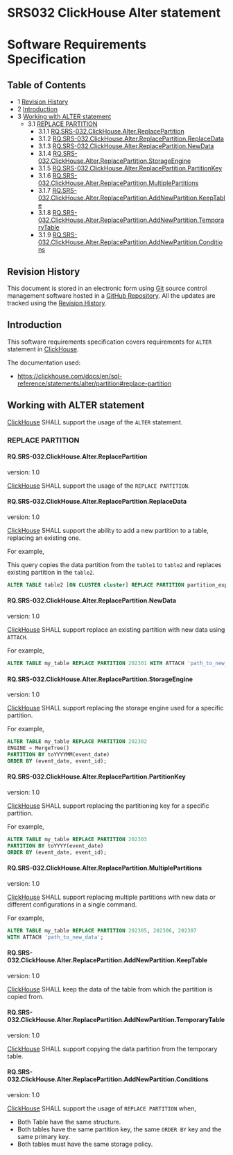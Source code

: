 # SRS032 ClickHouse Alter statement
# Software Requirements Specification

## Table of Contents

* 1 [Revision History](#revision-history)
* 2 [Introduction](#introduction)
* 3 [Working with ALTER statement](#working-with-alter-statement)
  * 3.1 [REPLACE PARTITION](#replace-partition)
    * 3.1.1 [RQ.SRS-032.ClickHouse.Alter.ReplacePartition](#rqsrs-032clickhousealterreplacepartition)
    * 3.1.2 [RQ.SRS-032.ClickHouse.Alter.ReplacePartition.ReplaceData](#rqsrs-032clickhousealterreplacepartitionreplacedata)
    * 3.1.3 [RQ.SRS-032.ClickHouse.Alter.ReplacePartition.NewData](#rqsrs-032clickhousealterreplacepartitionnewdata)
    * 3.1.4 [RQ.SRS-032.ClickHouse.Alter.ReplacePartition.StorageEngine](#rqsrs-032clickhousealterreplacepartitionstorageengine)
    * 3.1.5 [RQ.SRS-032.ClickHouse.Alter.ReplacePartition.PartitionKey](#rqsrs-032clickhousealterreplacepartitionpartitionkey)
    * 3.1.6 [RQ.SRS-032.ClickHouse.Alter.ReplacePartition.MultiplePartitions](#rqsrs-032clickhousealterreplacepartitionmultiplepartitions)
    * 3.1.7 [RQ.SRS-032.ClickHouse.Alter.ReplacePartition.AddNewPartition.KeepTable](#rqsrs-032clickhousealterreplacepartitionaddnewpartitionkeeptable)
    * 3.1.8 [RQ.SRS-032.ClickHouse.Alter.ReplacePartition.AddNewPartition.TemporaryTable](#rqsrs-032clickhousealterreplacepartitionaddnewpartitiontemporarytable)
    * 3.1.9 [RQ.SRS-032.ClickHouse.Alter.ReplacePartition.AddNewPartition.Conditions](#rqsrs-032clickhousealterreplacepartitionaddnewpartitionconditions)


## Revision History

This document is stored in an electronic form using [Git] source control management software
hosted in a [GitHub Repository].
All the updates are tracked using the [Revision History].

## Introduction

This software requirements specification covers requirements for `ALTER` statement in [ClickHouse].

The documentation used:
- https://clickhouse.com/docs/en/sql-reference/statements/alter/partition#replace-partition

## Working with ALTER statement

[ClickHouse] SHALL support the usage of the `ALTER` statement.

### REPLACE PARTITION

#### RQ.SRS-032.ClickHouse.Alter.ReplacePartition
version: 1.0

[ClickHouse] SHALL support the usage of the `REPLACE PARTITION`.

#### RQ.SRS-032.ClickHouse.Alter.ReplacePartition.ReplaceData
version: 1.0

[ClickHouse] SHALL support the ability to add a new partition to a table, replacing an existing one.

For example,

This query copies the data partition from the `table1` to `table2` and replaces existing partition in the `table2`.

```sql
ALTER TABLE table2 [ON CLUSTER cluster] REPLACE PARTITION partition_expr FROM table1
```

#### RQ.SRS-032.ClickHouse.Alter.ReplacePartition.NewData
version: 1.0

[ClickHouse] SHALL support replace an existing partition with new data using `ATTACH`.

For example,
```sql
ALTER TABLE my_table REPLACE PARTITION 202301 WITH ATTACH 'path_to_new_data';
```

#### RQ.SRS-032.ClickHouse.Alter.ReplacePartition.StorageEngine
version: 1.0

[ClickHouse] SHALL support replacing the storage engine used for a specific partition.

For example,
```sql
ALTER TABLE my_table REPLACE PARTITION 202302
ENGINE = MergeTree()
PARTITION BY toYYYYMM(event_date)
ORDER BY (event_date, event_id);
```

#### RQ.SRS-032.ClickHouse.Alter.ReplacePartition.PartitionKey
version: 1.0

[ClickHouse] SHALL support replacing the partitioning key for a specific partition.

For example,
```sql
ALTER TABLE my_table REPLACE PARTITION 202303
PARTITION BY toYYYY(event_date)
ORDER BY (event_date, event_id);
```

#### RQ.SRS-032.ClickHouse.Alter.ReplacePartition.MultiplePartitions
version: 1.0

[ClickHouse] SHALL support replacing multiple partitions with new data or different configurations in a single command.

For example,
```sql
ALTER TABLE my_table REPLACE PARTITION 202305, 202306, 202307
WITH ATTACH 'path_to_new_data';
```

#### RQ.SRS-032.ClickHouse.Alter.ReplacePartition.AddNewPartition.KeepTable
version: 1.0

[ClickHouse] SHALL keep the data of the table from which the partition is copied from.

#### RQ.SRS-032.ClickHouse.Alter.ReplacePartition.AddNewPartition.TemporaryTable
version: 1.0

[ClickHouse] SHALL support copying the data partition from the temporary table.

#### RQ.SRS-032.ClickHouse.Alter.ReplacePartition.AddNewPartition.Conditions
version: 1.0

[ClickHouse] SHALL support the usage of `REPLACE PARTITION` when,

* Both Table have the same structure.
* Both tables have the same partition key, the same `ORDER BY` key and the same primary key.
* Both tables must have the same storage policy.



[ClickHouse]: https://clickhouse.com
[GitHub Repository]: https://github.com/Altinity/clickhouse-regression/blob/main/alter/requirements/requirements.md
[Revision History]: https://github.com/Altinity/clickhouse-regression/commits/main/alter/requirements/requirements.md
[Git]: https://git-scm.com/
[GitHub]: https://github.com
